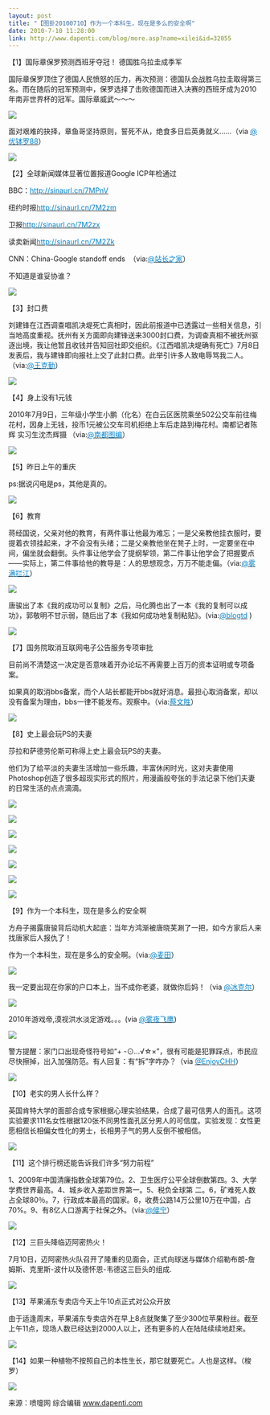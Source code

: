 ```yaml
---
layout: post
title: "【图卦20100710】作为一个本科生，现在是多么的安全啊"
date: 2010-7-10 11:28:00
link: http://www.dapenti.com/blog/more.asp?name=xilei&id=32055
---
```


<div class="oblog_text" align="left">
<p>【1】国际章保罗预测西班牙夺冠！ 德国胜乌拉圭成季军</p>
<p>国际章保罗顶住了德国人民愤怒的压力，再次预测：德国队会战胜乌拉圭取得第三名。而在随后的冠军预测中，保罗选择了击败德国而进入决赛的西班牙成为2010年南非世界杯的冠军。国际章威武～～～</p>
<p><img style="BORDER-BOTTOM-COLOR: #000000; BORDER-TOP-COLOR: #000000; BORDER-RIGHT-COLOR: #000000; BORDER-LEFT-COLOR: #000000" border="0" src="http://ptimg.org:88/dapenti/3085899b5f9b/fw2224vd.jpg"></p>
<p>面对艰难的抉择，章鱼哥坚持原则，誓死不从，绝食多日后英勇就义……（via <a href="http://t.sina.com.cn/n/%E4%BC%98%E9%92%B5%E7%BD%9788"><font color="#0082cb">@优钵罗88</font></a>）</p>
<p><img style="BORDER-BOTTOM-COLOR: #000000; BORDER-TOP-COLOR: #000000; BORDER-RIGHT-COLOR: #000000; BORDER-LEFT-COLOR: #000000" border="0" src="http://ptimg.org:88/dapenti/5333299b60c3/uic03hu6.jpg"></p>
<p>【2】全球新闻媒体显著位置报道Google ICP年检通过</p>
<p>BBC：<a title="http://news.bbc.co.uk/2/hi/business/10566318.stm" href="http://sinaurl.cn/7MPnV" target="_blank" mt="url"><font color="#0082cb">http://sinaurl.cn/7MPnV</font></a> </p>
<p>纽约时报<a title="http://www.nytimes.com/2010/07/10/technology/10google.html" href="http://sinaurl.cn/7M2zm" target="_blank" mt="url"><font color="#0082cb">http://sinaurl.cn/7M2zm</font></a> </p>
<p>卫报<a title="http://www.guardian.co.uk/technology/2010/jul/09/google-china-licence-renewal" href="http://sinaurl.cn/7M2zx" target="_blank" mt="url"><font color="#0082cb">http://sinaurl.cn/7M2zx</font></a> </p>
<p>读卖新闻<a title="http://www.yomiuri.co.jp/world/news/20100709-OYT1T01203.htm" href="http://sinaurl.cn/7M2Zk" target="_blank" mt="url"><font color="#0082cb">http://sinaurl.cn/7M2Zk</font></a> </p>
<p>CNN：China-Google standoff ends&#160; （via:<a href="http://t.sina.com.cn/1736207384"><font color="#0082cb">@站长之家</font></a>）</p>
<p>不知道是谁妥协谁？</p>
<p><img style="BORDER-BOTTOM-COLOR: #000000; BORDER-TOP-COLOR: #000000; BORDER-RIGHT-COLOR: #000000; BORDER-LEFT-COLOR: #000000" border="0" src="http://ptimg.org:88/dapenti/4379099b616b/l35368ap.jpg"></p>
<p>【3】封口费</p>
<p>刘建锋在江西调查唱凯决堤死亡真相时，因此前报道中已透露过一些相关信息，引当地高度重视。抚州有关方面即向建锋送来3000封口费，为调查真相不被抚州驱逐出境，我让他暂且收钱并告知回社即交组织。《江西唱凯决堤确有死亡》7月8日发表后，我与建锋即向报社上交了此封口费。此举引许多人致电辱骂我二人。（via:<a href="http://t.sina.com.cn/1700757973"><font color="#0082cb">@王克勤</font></a>）</p>
<p><img style="BORDER-BOTTOM-COLOR: #000000; BORDER-TOP-COLOR: #000000; BORDER-RIGHT-COLOR: #000000; BORDER-LEFT-COLOR: #000000" border="0" src="http://ptimg.org:88/dapenti/3465199b6221/krjq9c15.jpg"></p>
<p>【4】身上没有1元钱</p>
<p>2010年7月9日，三年级小学生小鹏（化名）在白云区医院乘坐502公交车前往梅花村，因身上无钱，投币1元被公交车司机拒绝上车后走路到梅花村。南都记者陈辉 实习生沈杰辉摄 （via:<a href="http://t.sina.com.cn/1740797713"><font color="#0082cb">@南都图编</font></a>）</p>
<p><img style="BORDER-BOTTOM-COLOR: #000000; BORDER-TOP-COLOR: #000000; BORDER-RIGHT-COLOR: #000000; BORDER-LEFT-COLOR: #000000" border="0" src="http://ptimg.org:88/dapenti/0850799b6292/coqrwyoz.jpg"></p>
<p>【5】昨日上午的重庆</p>
<p>ps:据说闪电是ps，其他是真的。</p>
<p><img style="BORDER-BOTTOM-COLOR: #000000; BORDER-TOP-COLOR: #000000; BORDER-RIGHT-COLOR: #000000; BORDER-LEFT-COLOR: #000000" border="0" src="http://ptimg.org:88/dapenti/8282399b6319/ogehzmef.jpg"></p>
<p>【6】教育</p>
<p>蒋经国说，父亲对他的教育，有两件事让他最为难忘；一是父亲教他挂衣服时，要提着衣领挂起来，才不会没有头绪；二是父亲教他坐在凳子上时，一定要坐在中间，偏坐就会翻倒。头件事让他学会了提纲挈领，第二件事让他学会了把握要点——实际上，第二件事给他的教导是：人的思想观念，万万不能走偏。（via:<a href="http://t.sina.com.cn/1454884585"><font color="#0082cb">@雾满拦江</font></a>）</p>
<p><img style="BORDER-BOTTOM-COLOR: #000000; BORDER-TOP-COLOR: #000000; BORDER-RIGHT-COLOR: #000000; BORDER-LEFT-COLOR: #000000" border="0" src="http://ptimg.org:88/dapenti/7590299b63c3/31vwoufm.jpg"></p>
<p>唐骏出了本《我的成功可以复制》之后，马化腾也出了一本《我的复制可以成功》，郭敬明不甘示弱，随后出了本《我如何成功地复制粘贴》。(via:<a href="http://t.sina.com.cn/n/blogtd"><font color="#0082cb">@blogtd</font></a> )</p>
<p><img style="BORDER-BOTTOM-COLOR: #000000; BORDER-TOP-COLOR: #000000; BORDER-RIGHT-COLOR: #000000; BORDER-LEFT-COLOR: #000000" border="0" src="http://ptimg.org:88/dapenti/1886199b6bc0/9tz4sfqc.jpg"></p>
<p>【7】国务院取消互联网电子公告服务专项审批</p>
<p>目前尚不清楚这一决定是否意味着开办论坛不再需要上百万的资本证明或专项备案。</p>
<p>如果真的取消bbs备案，而个人站长都能开bbs就好消息。最担心取消备案，却以没有备案为理由，bbs一律不能发布。观察中。（via:<a title="蔡文胜" href="http://t.sina.com.cn/caiwensheng"><font color="#0082cb">蔡文胜</font></a>）</p>
<p><img style="BORDER-BOTTOM-COLOR: #000000; BORDER-TOP-COLOR: #000000; BORDER-RIGHT-COLOR: #000000; BORDER-LEFT-COLOR: #000000" border="0" src="http://ptimg.org:88/dapenti/0134999b6533/9v7lj7l3.jpg"></p>
<p>【8】史上最会玩PS的夫妻</p>
<p>莎拉和萨德劳伦斯可称得上史上最会玩PS的夫妻。</p>
<p>他们为了给平淡的夫妻生活增加一些乐趣，丰富休闲时光，这对夫妻使用Photoshop创造了很多超现实形式的照片，用漫画般夸张的手法记录下他们夫妻的日常生活的点点滴滴。</p>
<p><img style="BORDER-BOTTOM-COLOR: #000000; BORDER-TOP-COLOR: #000000; BORDER-RIGHT-COLOR: #000000; BORDER-LEFT-COLOR: #000000" border="0" src="http://ptimg.org:88/dapenti/0971999b67de/jjf0qvrn.jpg"></p>
<p><img style="BORDER-BOTTOM-COLOR: #000000; BORDER-TOP-COLOR: #000000; BORDER-RIGHT-COLOR: #000000; BORDER-LEFT-COLOR: #000000" border="0" src="http://ptimg.org:88/dapenti/0285699b67df/2o5o5n9u.jpg"></p>
<p><img style="BORDER-BOTTOM-COLOR: #000000; BORDER-TOP-COLOR: #000000; BORDER-RIGHT-COLOR: #000000; BORDER-LEFT-COLOR: #000000" border="0" src="http://ptimg.org:88/dapenti/9007599b67df/5jd361c6.jpg"></p>
<p><img style="BORDER-BOTTOM-COLOR: #000000; BORDER-TOP-COLOR: #000000; BORDER-RIGHT-COLOR: #000000; BORDER-LEFT-COLOR: #000000" border="0" src="http://ptimg.org:88/dapenti/8855799b67e0/eucnsk24.jpg"></p>
<p><img style="BORDER-BOTTOM-COLOR: #000000; BORDER-TOP-COLOR: #000000; BORDER-RIGHT-COLOR: #000000; BORDER-LEFT-COLOR: #000000" border="0" src="http://ptimg.org:88/dapenti/9029299b67e3/2fxv8pgx.jpg"></p>
<p><img style="BORDER-BOTTOM-COLOR: #000000; BORDER-TOP-COLOR: #000000; BORDER-RIGHT-COLOR: #000000; BORDER-LEFT-COLOR: #000000" border="0" src="http://ptimg.org:88/dapenti/0016399b67e2/94z64pdq.jpg"></p>
<p><img style="BORDER-BOTTOM-COLOR: #000000; BORDER-TOP-COLOR: #000000; BORDER-RIGHT-COLOR: #000000; BORDER-LEFT-COLOR: #000000" border="0" src="http://ptimg.org:88/dapenti/2010299b67dc/bwuhown1.jpg"></p>
<p>【9】作为一个本科生，现在是多么的安全啊</p>
<p>方舟子揭露唐骏背后动机大起底：当年方鸿渐被唐晓芙涮了一把，如今方家后人来找唐家后人报仇了！</p>
<p>作为一个本科生，现在是多么的安全啊。（via:<a href="http://t.sina.com.cn/1406355875"><font color="#0082cb">@麦田</font></a>）</p>
<p><img style="BORDER-BOTTOM-COLOR: #000000; BORDER-TOP-COLOR: #000000; BORDER-RIGHT-COLOR: #000000; BORDER-LEFT-COLOR: #000000" border="0" src="http://ptimg.org:88/dapenti/6832199b6b05/h3ny1dlb.jpg"></p>
<p>我一定要出现在你家的户口本上，当不成你老婆，就做你后妈！（via <a href="http://t.sina.com.cn/n/%E5%86%B0%E5%85%8B%E5%B0%94"><font color="#0082cb">@冰克尔</font></a>） </p>
<p><img style="BORDER-BOTTOM-COLOR: #000000; BORDER-TOP-COLOR: #000000; BORDER-RIGHT-COLOR: #000000; BORDER-LEFT-COLOR: #000000" border="0" src="http://ptimg.org:88/dapenti/1024099b68b6/kzi76urc.jpg"></p>
<p>2010年游戏帝,漠视洪水淡定游戏。。。(via <a href="http://t.sina.com.cn/n/%E9%9B%BE%E5%A4%9C%E9%A3%9E%E9%B9%B0"><font color="#0082cb">@雾夜飞鹰</font></a>)</p>
<p><img style="BORDER-BOTTOM-COLOR: #000000; BORDER-TOP-COLOR: #000000; BORDER-RIGHT-COLOR: #000000; BORDER-LEFT-COLOR: #000000" border="0" src="http://ptimg.org:88/dapenti/7022699b6907/ctxrj05f.jpg"></p>
<p>警方提醒：家门口出现奇怪符号如“+ -⊙...√☆×”，很有可能是犯罪踩点，市民应尽快擦掉，出入加强防范。有人回复：有“拆”字咋办？（via <a href="http://t.sina.com.cn/n/EnjoyCHH"><font color="#0082cb">@EnjoyCHH</font></a>） </p>
<p><img style="BORDER-BOTTOM-COLOR: #000000; BORDER-TOP-COLOR: #000000; BORDER-RIGHT-COLOR: #000000; BORDER-LEFT-COLOR: #000000" border="0" src="http://ptimg.org:88/dapenti/9629999b6a41/4d3h40m7.jpg"></p>
<p>【10】老实的男人长什么样？</p>
<p>英国肯特大学的面部合成专家根据心理实验结果，合成了最可信男人的面孔。这项实验要求111名女性根据120张不同男性面孔区分男人的可信度。实验发现：女性更愿相信长相偏女性化的男士，长相男子气的男人反倒不被相信。</p>
<p><img style="BORDER-BOTTOM-COLOR: #000000; BORDER-TOP-COLOR: #000000; BORDER-RIGHT-COLOR: #000000; BORDER-LEFT-COLOR: #000000" border="0" src="http://ptimg.org:88/dapenti/2743099b695e/t03ohsz0.jpg"></p>
<p>【11】这个排行榜还能告诉我们许多“努力前程”</p>
<p>1、2009年中国清廉指数全球第79位。2、卫生医疗公平全球倒数第四。3、大学学费世界最高。4、城乡收入差距世界第一。5、税负全球第 二。6，矿难死人数占全球80％。7，行政成本最高的国家。8，收费公路14万公里10万在中国，占70%。9、有8亿人口游离于社保之外。（via:<a href="http://t.sina.com.cn/1483330984"><font color="#0082cb">@侯宁</font></a>）</p>
<p><img style="BORDER-BOTTOM-COLOR: #000000; BORDER-TOP-COLOR: #000000; BORDER-RIGHT-COLOR: #000000; BORDER-LEFT-COLOR: #000000" border="0" src="http://ptimg.org:88/dapenti/6014399b69a8/c80qcs5w.jpg"></p>
<p>【12】三巨头降临迈阿密热火！</p>
<p>7月10日，迈阿密热火队召开了隆重的见面会，正式向球迷与媒体介绍勒布朗-詹姆斯、克里斯-波什以及德怀恩-韦德这三巨头的组成.</p>
<p><img style="BORDER-BOTTOM-COLOR: #000000; BORDER-TOP-COLOR: #000000; BORDER-RIGHT-COLOR: #000000; BORDER-LEFT-COLOR: #000000" border="0" src="http://ptimg.org:88/dapenti/6740099b6c10/xrsru9ff.jpg"></p>
<p>【13】苹果浦东专卖店今天上午10点正式对公众开放</p>
<p>由于适逢周末，苹果浦东专卖店外在早上8点就聚集了至少300位苹果粉丝。截至上午11点，现场人数已经达到2000人以上，还有更多的人在陆陆续续地赶来。</p>
<p><img style="BORDER-BOTTOM-COLOR: #000000; BORDER-TOP-COLOR: #000000; BORDER-RIGHT-COLOR: #000000; BORDER-LEFT-COLOR: #000000" border="0" src="http://ptimg.org:88/dapenti/9994999b6d1d/dihwsnwl.jpg"></p>
<p>【14】如果一种植物不按照自己的本性生长，那它就要死亡。人也是这样。（梭罗）</p>
<p><img style="BORDER-BOTTOM-COLOR: #000000; BORDER-TOP-COLOR: #000000; BORDER-RIGHT-COLOR: #000000; BORDER-LEFT-COLOR: #000000" border="0" src="http://ptimg.org:88/dapenti/1038699b6c98/ihnwdzl9.jpg"></p>
<p>来源：喷嚏网 综合编辑 <a href="http://www.dapenti.com/">www.dapenti.com</a></p>
</div>